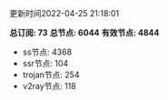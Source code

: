 更新时间2022-04-25 21:18:01

**总订阅: 73**
**总节点: 6044**
**有效节点: 4844**
- ss节点: 4368
- ssr节点: 104
- trojan节点: 254
- v2ray节点: 118
